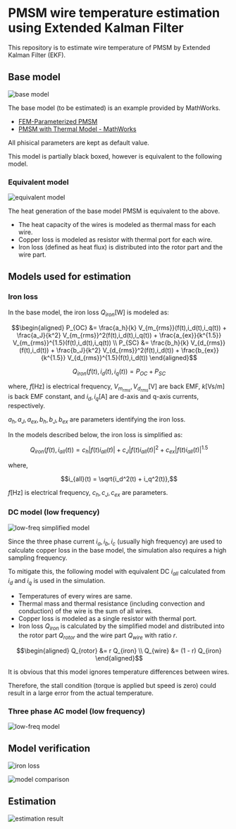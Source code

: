 # PMSM wire temperature estimation using Extended Kalman Filter

This repository is to estimate wire temperature of PMSM by Extended Kalman Filter (EKF).

## Base model

![base model](docs/figures/model_base.png)

The base model (to be estimated) is an example provided by MathWorks.

- [FEM-Parameterized PMSM](https://jp.mathworks.com/help/sps/ref/femparameterizedpmsm.html)
- [PMSM with Thermal Model - MathWorks](https://jp.mathworks.com/help/sps/ug/pmsm-with-thermal-model.html)

All phisical parameters are kept as default value.

This model is partially black boxed, however is equivalent to the following model.

### Equivalent model

![equivalent model](docs/figures/model_equivalent.png)

The heat generation of the base model PMSM is equivalent to the above.

- The heat capacity of the wires is modeled as thermal mass for each wire.
- Copper loss is modeled as resistor with thermal port for each wire.
- Iron loss (defined as heat flux) is distributed into the rotor part and the wire part.

## Models used for estimation

### Iron loss

In the base model, the iron loss $`Q_{iron} \mathrm{[W]}`$ is modeled as:

```math
\begin{aligned}
P_{OC} &= \frac{a_h}{k} V_{m_{rms}}(f(t),i_d(t),i_q(t))
+ \frac{a_J}{k^2} V_{m_{rms}}^2(f(t),i_d(t),i_q(t))
+ \frac{a_{ex}}{k^{1.5}} V_{m_{rms}}^{1.5}(f(t),i_d(t),i_q(t)) \\

P_{SC} &= \frac{b_h}{k} V_{d_{rms}}(f(t),i_d(t))
+ \frac{b_J}{k^2} V_{d_{rms}}^2(f(t),i_d(t))
+ \frac{b_{ex}}{k^{1.5}} V_{d_{rms}}^{1.5}(f(t),i_d(t))
\end{aligned}
```

```math
Q_{iron}(f(t),i_d(t),i_q(t)) = P_{OC} + P_{SC}
```

where, $`f \mathrm{[Hz]}`$ is electrical frequency, $`V_{m_{rms}}, V_{d_{rms}} \mathrm{[V]}`$ are back EMF, $`k \mathrm{[Vs/m]}`$ is back EMF constant, and $`i_d, i_q \mathrm{[A]}`$ are d-axis and q-axis currents, respectively.

$`a_h, a_J, a_{ex}, b_h, b_J, b_{ex}`$ are parameters identifying the iron loss.

In the models described below, the iron loss is simplified as:

```math
Q_{iron}(f(t),i_{all}(t)) = c_h |f(t) i_{all}(t)| + c_J |f(t) i_{all}(t)|^2 + c_{ex} |f(t) i_{all}(t)|^{1.5}
```

where,

```math
i_{all}(t) = \sqrt{i_d^2(t) + i_q^2(t)},
```

$`f \mathrm{[Hz]}`$ is electrical frequency, $`c_h, c_J, c_{ex}`$ are parameters.

### DC model (low frequency)

![low-freq simplified model](docs/figures/model_low_freq_simplified.png)

Since the three phase current $`i_a, i_b, i_c`$ (usually high frequency) are used to calculate copper loss in the base model, the simulation also requires a high sampling frequency.

To mitigate this, the following model with equivalent DC $`i_{all}`$ calculated from $`i_d`$ and $`i_q`$ is used in the simulation.

- Temperatures of every wires are same.
- Thermal mass and thermal resistance (including convection and conduction) of the wire is the sum of all wires.
- Copper loss is modeled as a single resistor with thermal port.
- Iron loss $`Q_{iron}`$ is calculated by the simplified model and distributed into the rotor part $`Q_{rotor}`$ and the wire part $`Q_{wire}`$ with ratio $`r`$.

```math
\begin{aligned}
Q_{rotor} &= r Q_{iron} \\
Q_{wire} &= (1 - r) Q_{iron}
\end{aligned}
```

It is obvious that this model ignores temperature differences between wires.

Therefore, the stall condition (torque is applied but speed is zero) could result in a large error from the actual temperature.

### Three phase AC model (low frequency)

![low-freq model](docs/figures/model_low_freq.png)

## Model verification

![iron loss](docs/figures/iron_loss_comparison.png)

![model comparison](docs/figures/thermal_model_comparison.png)

## Estimation

![estimation result](docs/figures/estimation_verification.png)
